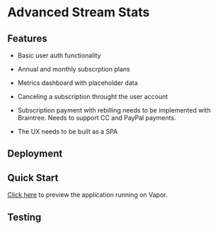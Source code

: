 # Advanced Stream Stats

## Features

* Basic user auth functionality

* Annual and monthly subscrption plans

* Metrics dashboard with placeholder data

* Canceling a subscription throught the user account

* Subscription payment with rebilling needs to be implemented with Braintree. Needs to support CC and PayPal payments.

* The UX needs to be built as a SPA

## Deployment

## Quick Start

[Click here](https://cgivr5765bjarthvzdes4le6iq0pdykp.lambda-url.us-east-1.on.aws/) to preview the application
running on Vapor.

## Testing